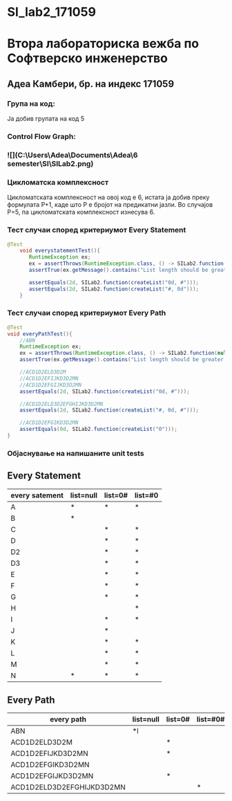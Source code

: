 # SI_lab2_171059

# Втора лабораториска вежба по Софтверско инженерство



## Адеа Камбери, бр. на индекс 171059



### Група на код:
Ја добив групата на код 5


### Control Flow Graph:

### ![](C:\Users\Adea\Documents\Adea\6 semester\SI\SILab2.png)



### Цикломатска комплексност
Цикломатската комплексност на овој код е 6, истата ја добив преку формулата P+1, каде што P е бројот на предикатни јазли. Во случајoв P=5, па цикломатската комплексност изнесува 6.


### Тест случаи според критериумот Every Statement
```java
@Test
    void everystatementTest(){
       RuntimeException ex;
       ex = assertThrows(RuntimeException.class, () -> SILab2.function(null));
       assertTrue(ex.getMessage().contains("List length should be greater than 0"));

       assertEquals(2d, SILab2.function(createList("0d, #")));
       assertEquals(2d, SILab2.function(createList("#, 0d")));
    }
```



### Teст случаи според критериумот Every Path
```java
@Test
void everyPathTest(){
    //ABN
    RuntimeException ex;
    ex = assertThrows(RuntimeException.class, () -> SILab2.function(null));
    assertTrue(ex.getMessage().contains("List length should be greater than 0"));

    //ACD1D2ELD3D2M
    //ACD1D2EFIJKD3D2MN
    //ACD1D2EFGIJKD3D2MN
    assertEquals(2d, SILab2.function(createList("0d, #")));

    //ACD1D2ELD3D2EFGHIJKD3D2MN
    assertEquals(2d, SILab2.function(createList("#, 0d, #")));

    //ACD1D2EFGIKD3D2MN
    assertEquals(0d, SILab2.function(createList("0")));
}
```




### Објаснување на напишаните unit tests

## Every Statement

| every satement | list=null | list=0# | list=#0 |
| -------------- | --------- | ------- | ------- |
| A              | *         | *       | *       |
| B              | *         |         |         |
| C              |           | *       | *       |
| D              |           | *       | *       |
| D2             |           | *       | *       |
| D3             |           | *       | *       |
| E              |           | *       | *       |
| F              |           | *       | *       |
| G              |           | *       | *       |
| H              |           |         | *       |
| I              |           | *       | *       |
| J              |           | *       |         |
| K              |           | *       | *       |
| L              |           | *       | *       |
| M              |           | *       | *       |
| N              | *         | *       | *       |



## Every Path

| every path                | list=null | list=0# | list=#0# | list=0 |
| ------------------------- | --------- | ------- | -------- | ------ |
| ABN                       | *l        |         |          |        |
| ACD1D2ELD3D2M             |           | *       |          |        |
| ACD1D2EFIJKD3D2MN         |           | *       |          |        |
| ACD1D2EFGIKD3D2MN         |           |         |          | *      |
| ACD1D2EFGIJKD3D2MN        |           | *       |          |        |
| ACD1D2ELD3D2EFGHIJKD3D2MN |           |         | *        |        |